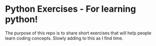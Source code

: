 # Python Exercises - For learning python!
The purpose of this repo is to share short exercises that will help people learn coding concepts. Slowly adding to this as I find time.

